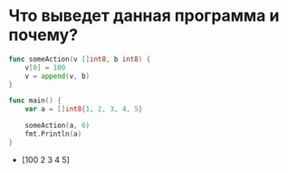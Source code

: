 # Что выведет данная программа и почему?

```go
func someAction(v []int8, b int8) {
    v[0] = 100
    v = append(v, b)
}

func main() {
    var a = []int8{1, 2, 3, 4, 5}

    someAction(a, 6)
    fmt.Println(a)
}
```

- [100 2 3 4 5]